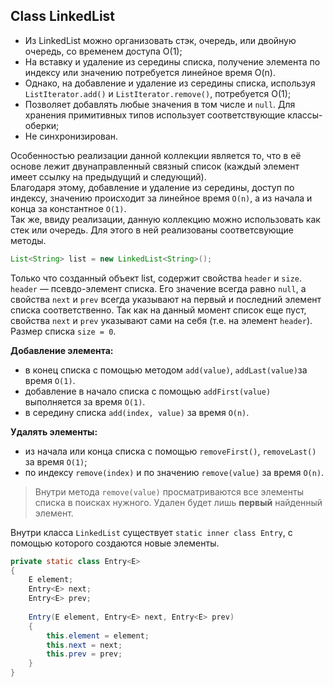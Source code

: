 ## Class LinkedList

- Из LinkedList можно организовать стэк, очередь, или двойную очередь, со временем доступа O(1);    
- На вставку и удаление из середины списка, получение элемента по индексу или значению потребуется линейное время O(n).   
- Однако, на добавление и удаление из середины списка, используя `ListIterator.add()` и `ListIterator.remove()`, потребуется O(1);  
- Позволяет добавлять любые значения в том числе и `null`. Для хранения примитивных типов использует соответствующие классы-оберки;  
- Не синхронизирован.  

Особенностью реализации данной коллекции является то, что в её основе лежит двунаправленный связный список 
(каждый элемент имеет ссылку на предыдущий и следующий).   
Благодаря этому, добавление и удаление из середины, доступ по индексу, значению происходит за линейное время `O(n)`, 
а из начала и конца за константное `O(1)`.    
Так же, ввиду реализации, данную коллекцию можно использовать как стек или очередь. Для этого в ней реализованы 
соответсвующие методы.
```java
List<String> list = new LinkedList<String>();
```
Только что созданный объект list, содержит свойства `header` и `size`.  
`header` — псевдо-элемент списка. Его значение всегда равно `null`, a свойства `next` и `prev` всегда указывают на 
первый и последний элемент списка соответственно. Так как на данный момент список еще пуст, свойства `next` и `prev` 
указывают сами на себя (т.е. на элемент `header`). Размер списка `size = 0`.

__Добавление элемента:__
- в конец списка с помощью методом `add(value)`, `addLast(value)`за время `O(1)`.
- добавление в начало списка с помощью `addFirst(value)` выполняется за время `O(1)`.
- в середину списка `add(index, value)` за время `O(n)`.

__Удалять элементы:__
- из начала или конца списка с помощью `removeFirst()`, `removeLast()` за время `O(1)`;
- по индексу `remove(index)` и по значению `remove(value)` за время `O(n)`.

>Внутри метода `remove(value)` просматриваются все элементы списка в поисках нужного. Удален будет лишь __первый__ найденный элемент.

Внутри класса `LinkedList` существует `static inner class Entry`, с помощью которого создаются новые элементы.

```java
private static class Entry<E>
{
    E element;
    Entry<E> next;
    Entry<E> prev;
	
    Entry(E element, Entry<E> next, Entry<E> prev)
    {
        this.element = element;
        this.next = next;
        this.prev = prev;
    }
}
```